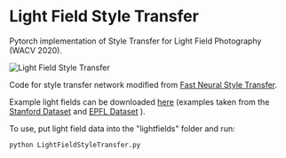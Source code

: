 # Light Field Style Transfer

Pytorch implementation of Style Transfer for Light Field Photography (WACV 2020).

![Light Field Style Transfer](https://github.com/davidmhart/lightfieldstyletransfer/blob/master/LightFieldExample.jpg)

Code for style transfer network modified from [Fast Neural Style Transfer](https://github.com/pytorch/examples/tree/master/fast_neural_style).

Example light fields can be downloaded [here](https://www.dropbox.com/sh/eseyuisrpfet2y6/AABeLiosjSBhqebpQF9mE_Lka?dl=0) (examples taken from the [Stanford Dataset](http://lightfields.stanford.edu/) and [EPFL Dataset](https://www.epfl.ch/labs/mmspg/downloads/epfl-light-field-image-dataset/) ).

To use, put light field data into the "lightfields" folder and run:

``python LightFieldStyleTransfer.py``